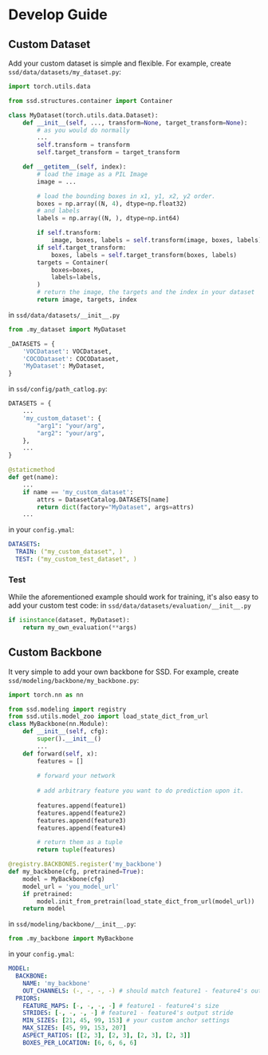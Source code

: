 # Develop Guide

## Custom Dataset
Add your custom dataset is simple and flexible.
For example, create `ssd/data/datasets/my_dataset.py`:
```python
import torch.utils.data

from ssd.structures.container import Container

class MyDataset(torch.utils.data.Dataset):
    def __init__(self, ..., transform=None, target_transform=None):
        # as you would do normally
        ...
        self.transform = transform
        self.target_transform = target_transform

    def __getitem__(self, index):
        # load the image as a PIL Image
        image = ...

        # load the bounding boxes in x1, y1, x2, y2 order.
        boxes = np.array((N, 4), dtype=np.float32)
        # and labels
        labels = np.array((N, ), dtype=np.int64)

        if self.transform:
            image, boxes, labels = self.transform(image, boxes, labels)
        if self.target_transform:
            boxes, labels = self.target_transform(boxes, labels)
        targets = Container(
            boxes=boxes,
            labels=labels,
        )
        # return the image, the targets and the index in your dataset
        return image, targets, index
```

in `ssd/data/datasets/__init__.py`
```python
from .my_dataset import MyDataset

_DATASETS = {
    'VOCDataset': VOCDataset,
    'COCODataset': COCODataset,
    'MyDataset': MyDataset,
}
```

in `ssd/config/path_catlog.py`:
```python
DATASETS = {
    ...
    'my_custom_dataset': {
        "arg1": "your/arg",
        "arg2": "your/arg",
    },
    ...
}

@staticmethod
def get(name):
    ...
    if name == 'my_custom_dataset':
        attrs = DatasetCatalog.DATASETS[name]
        return dict(factory="MyDataset", args=attrs)
    ...
```

in your `config.ymal`:
```yaml
DATASETS:
  TRAIN: ("my_custom_dataset", )
  TEST: ("my_custom_test_dataset", )
```

### Test
While the aforementioned example should work for training, it's also easy to add your custom test code:
in `ssd/data/datasets/evaluation/__init__.py`
```python
if isinstance(dataset, MyDataset):
    return my_own_evaluation(**args)
```

## Custom Backbone

It very simple to add your own backbone for SSD.
For example, create `ssd/modeling/backbone/my_backbone.py`:
```python
import torch.nn as nn

from ssd.modeling import registry
from ssd.utils.model_zoo import load_state_dict_from_url
class MyBackbone(nn.Module):
    def __init__(self, cfg):
        super().__init__()
        ...
    def forward(self, x):
        features = []
        
        # forward your network
        
        # add arbitrary feature you want to do prediction upon it.
        
        features.append(feature1)
        features.append(feature2)
        features.append(feature3)
        features.append(feature4)

        # return them as a tuple
        return tuple(features)

@registry.BACKBONES.register('my_backbone')
def my_backbone(cfg, pretrained=True):
    model = MyBackbone(cfg)
    model_url = 'you_model_url'
    if pretrained:
        model.init_from_pretrain(load_state_dict_from_url(model_url))
    return model
```
in `ssd/modeling/backbone/__init__.py`:
```python
from .my_backbone import MyBackbone
```

in your `config.ymal`:
```yaml
MODEL:
  BACKBONE:
    NAME: 'my_backbone'
    OUT_CHANNELS: (-, -, -, -) # should match feature1 - feature4's out_channels in MyBackbone
  PRIORS:
    FEATURE_MAPS: [-, -, -, -] # feature1 - feature4's size
    STRIDES: [-, -, -, -] # feature1 - feature4's output stride
    MIN_SIZES: [21, 45, 99, 153] # your custom anchor settings
    MAX_SIZES: [45, 99, 153, 207]
    ASPECT_RATIOS: [[2, 3], [2, 3], [2, 3], [2, 3]]
    BOXES_PER_LOCATION: [6, 6, 6, 6]
```